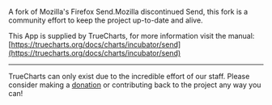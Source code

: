 A fork of Mozilla's Firefox Send.Mozilla discontinued Send, this fork is a community effort to keep the project up-to-date and alive.


This App is supplied by TrueCharts, for more information visit the manual: [https://truecharts.org/docs/charts/incubator/send](https://truecharts.org/docs/charts/incubator/send)

---

TrueCharts can only exist due to the incredible effort of our staff.
Please consider making a [donation](https://truecharts.org/docs/about/sponsor) or contributing back to the project any way you can!
